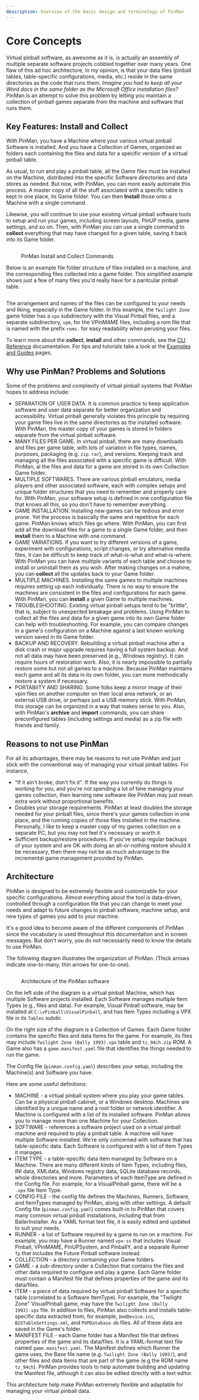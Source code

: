 ```yaml
---
description: Overview of the basic design and terminology of PinMan
---
```


# Core Concepts

Virtual pinball software, as awesome as it is, is actually an assembly of multiple separate software projects cobbled together over many years. One flaw of this ad hoc architecture, in my opinion, is that your data files (pinball tables, table-specific configurations, media, etc.) reside in the same directories as the code that runs them. _Imagine you had to keep all your Word docs in the same folder as the Microsoft Office installation files?_ PinMan is an attempt to solve this problem by letting you maintain a collection of pinball games separate from the machine and software that runs them.

## Key Features: Install and Collect

With PinMan, you have a Machine where your various virtual pinball Software is installed. And you have a Collection of Games, organized as folders each containing the files and data for a specific version of a virtual pinball table.&#x20;

As usual, to run and play a pinball table, all the Game files must be installed on the Machine, distributed into the specific Software directories and data stores as needed. But now, with PinMan, you can more easily automate this process. A master copy of all the stuff associated with a specific table is kept in one place, its Game folder. You can then **Install** those onto a Machine with a single command.

Likewise, you will continue to use your existing virtual pinball software tools to setup and run your games, including screen layouts, PinUP media, game settings, and so on. Then, with PinMan you can use a single command to **collect** everything that may have changed for a given table, saving it back into its Game folder.

<figure><img src=".gitbook/assets/collect-install (1).png" alt=""><figcaption><p>PinMan Install and Collect Commands</p></figcaption></figure>

Below is an example file folder structure of files installed on a machine, and the corresponding files collected into a game folder. This simplified example shows just a few of many files you'd really have for a paritcular pinball table.

<figure><img src=".gitbook/assets/folder files.png" alt=""><figcaption></figcaption></figure>

The arrangement and names of the files can be configured to your needs and liking, especially in the Game folder. In this example, the `Twilight Zone` game folder has a `vpx` subdirectory with the Visual Pinball files, and a separate subdirectory, `vpm`, for the VPinMAME files, including a rom file that is named with the prefix `roms.` for easy readability when perusing your files.

To learn more about the **collect**, **install** and other commands, see the [CLI Reference](reference/cli-reference/) documentation. For tips and tutorials take a look at the [Examples and Guides](broken-reference) pages.

## Why use PinMan? Problems and Solutions

Some of the problems and complexity of virtual pinball systems that PinMan hopes to address include:

* SEPARATION OF USER DATA. It is common practice to keep application software and user data separate for better organization and accessibility. Virtual pinball generally violates this principle by requiring your game files live in the same directories as the installed software. With PinMan, the master copy of your games is stored in folders separate from the virtual pinball software.
* MANY FILES PER GAME. In virtual pinball, there are many downloads and files per game table, with lots of variation in file types, names, purposes, packaging (e.g. `zip`. `rar`), and versions. Keeping track and managing all the files associated with a specific game is difficult. With PinMan, al the files and data for a game are stored in its own Collection Game folder.
* MULTIPLE SOFTWARES. There are various pinball emulators, media players and other associated software, each with complex setups and unique folder structures that you need to remember and properly care for. With PinMan, your software setup is defined in one configuration file that knows all this, so you don't have to remember everything.&#x20;
* GAME INSTALLATION. Installing new games can be tedious and error prone. Yet the process is basically the same and repetitive for each game. PinMan knows which files go where. With PinMan, you can first add all the download files for a game to a single Game folder, and then **install** them to a Machine with one command.&#x20;
* GAME VARIATIONS. If you want to try different versions of a game, experiment with configurations, script changes, or try alternative media files, it can be difficult to keep track of what-is-what and what-is-where. With PinMan you can have multiple variants of each table and choose to install or uninstall them as you wish. After making changes on a mahine, you can **collect** all the updates back to your Game folder.
* MULTIPLE MACHINES. Installing the same games to multiple machines requires setting up each individually. There is no way to ensure the machines are consistent in the files and configurations for each game. With PinMan, you can **install** a given Game to multiple machines.
* TROUBLESHOOTING. Existing virtual pinball setups tend to be "brittle", that is, subject to unexpected breakage and problems. Using PinMan to collect all the files and data for a given game into its own Game folder can help with troubleshooting. For example, you can compare changes in a game's configuration on a Machine against a last known working version saved in its Game folder.
* BACKUP AND RECOVERY. Rebuilding a virtual pinball machine after a disk crash or major upgrade requires having a full system backup. And not all data may have been preserved (e.g., Windows registry). It can require hours of restoration work. Also, it is nearly impossible to partially restore some but not all games to a machine. Because PinMan maintains each game and all its data in its own folder, you can more methodically restore a system if necessary.
* PORTABIITY AND SHARING. Some folks keep a mirror image of their vpin files on another computer on their local area network, or an external USB drive, or perhaps just a USB memory stick. With PinMan, this storage can be organized in a way that makes sense to you. Also, with PinMan's **archive** and **import** commands, you can share preconfigured tables (including settings and media) as a zip file with friends and family.

## Reasons to not use PinMan

For all its advantages, there may be reasons to not use PinMan and just stick with the conventional way of managing your virtual pinball tables. For instance,

* "If it ain't broke, don't fix it". If the way you currently do things is working for you, and you're not spending a lot of time managing your games collection, then learning new software like PinMan may just mean extra work without proportional benefits.&#x20;
* Doubles your storage requirements. PinMan at least doubles the storage needed for your pinball files, since there's your games collection in one place, and the running copies of those files installed in the machine. Personally, I like to keep a master copy of my games collection on a separate PC, but you may not feel it's necessary or worth it.
* Sufficient backup/restore procedures. If you've setup regular backups of your system and are OK with doing an all-or-nothing restore should it be necessary, then there may not be as much advantage to the incremental game management provided by PinMan.

## Architecture

PinMan is designed to be extremely flexible and customizable for your specific configurations. Almost everything about the tool is data-driven, controlled through a configuration file that you can change to meet your needs and adapt to future changes to pinball software, machine setup, and new types of games you add to your machine.

It's a good idea to become aware of the different components of PinMan since the vocabulary is used throughout this documentation and in screen messages. But don't worry, you do not necessarily need to know the details to use PinMan.

The following diagram illustrates the organization of PinMan. (Thick arrows indicate one-to-many, thin arrows for one-to-one).&#x20;

<figure><img src=".gitbook/assets/objects-diagram 3.png" alt=""><figcaption><p>Architecture of the PinMan software</p></figcaption></figure>

On the left side of the diagram is a virtual pinball Machine, which has multiple Software projects installed. Each Software manages multiple Item Types (e.g., files and data). For example, Visual Pinball software, may be installed at `C:\vPinball\VisualPinball`, and has Item Types including a VPX file in its `Tables` subdir.

On the right size of the diagram is a Collection of Games. Each Game folder contains the specific files and data Items for the game. For example, its files may include `Twilight Zone (Bally 1993).vpx` table and `tz_94ch.zip` ROM. A Game also has a `game.manifest.yaml` file that identifies the things needed to run the game.&#x20;

The Config file (`pinman.config.yaml`) describes your setup, including the Machine(s) and Software you have.

Here are some useful definitions:&#x20;

* MACHINE - a virtual pinball system where you play your game tables. Can be a physical pinball cabinet, or a Windows desktop. Machines are identified by a unique name and a root folder or network identifier. A Machine is configured with a list of its installed software. PinMan allows you to manage more than one Machine for your Collection.
* SOFTWARE - references a software project used on a virtual pinball machine and required to play a pinball table. A machine will have multiple Software installed. We're only concerned with software that has table-specific data. Each Software is configured with a list of Item Types it manages.
* ITEM TYPE - a table-specific data item managed by Software on a Machine. There are many different kinds of Item Types, including files, INI data, XMLdata, Windows registry data, SQLite database records, whole directories and more. Parameters of each ItemType are defined in the Config file. For example, for a VisualPinball game, there will be a `.vpx` file Item Type.
* CONFIG FILE - the config file defines the Machines, Runners, Software, and ItemTypes managed by PinMan, along with other settings. A default Config file (`pinman.config.yaml`) comes built-in to PinMan that covers many common virtual pinball installations, including that from BallerInstaller. As a YAML format text file, it is easily edited and updated to suit your needs.
* RUNNER - a list of Software required by a game to run on a machine. For example, you may have a Runner named `vpx-ss` that includes Visual Pinball, VPinMAME, PinUPSystem, and PinballY, and a separate Runner `fp` that includes the Future Pinball software instead.
* COLLECTION - a directory containing your Game folders.&#x20;
* GAME - a sub-directory under a Collection that contains the files and other data required to configure and play a game. Each Game folder must contain a Manifest file that defines properties of the game and its data/files.
* ITEM - a piece of data required by virtual pinball Software for a specific table (correlated to a Software ItemType). For example, the "Twilight Zone" VisualPinball game, may have the `Twilight Zone (Bally 1993).vpx` file. In addition to files, PinMan  also collects and installs table-specific data extracted from, for example, `DmdDevice.ini`, `B2STableSettings.xml`, and `PUPDatabase.db` files. All of these data are saved in the Game's folder.&#x20;
* MANIFEST FILE - each Game folder has a Manifest file that defines properties of the game and its data/files. It is a YAML-format text file named `game.manifest.yaml`. The Manifest defines which Runner the game uses, the Base file name (e.g. `Twilight Zone (Bally 1993)`), and other files and data Items that are part of the game (e.g the ROM name `tz_94ch`). PinMan provides tools to help automate building and updating the Manifest file, although it can also be edited directly with a text editor.&#x20;

This architecture help make PinMan extremely flexible and adaptable for managing your virtual pinball data.&#x20;
